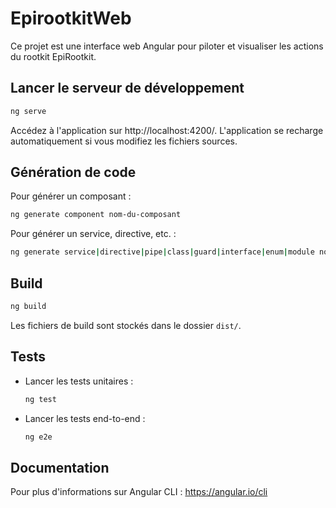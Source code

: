 # EpirootkitWeb

Ce projet est une interface web Angular pour piloter et visualiser les actions du rootkit EpiRootkit.

## Lancer le serveur de développement

```bash
ng serve
```
Accédez à l'application sur http://localhost:4200/. L'application se recharge automatiquement si vous modifiez les fichiers sources.

## Génération de code

Pour générer un composant :
```bash
ng generate component nom-du-composant
```
Pour générer un service, directive, etc. :
```bash
ng generate service|directive|pipe|class|guard|interface|enum|module nom
```

## Build

```bash
ng build
```
Les fichiers de build sont stockés dans le dossier `dist/`.

## Tests

- Lancer les tests unitaires :
  ```bash
  ng test
  ```
- Lancer les tests end-to-end :
  ```bash
  ng e2e
  ```

## Documentation

Pour plus d'informations sur Angular CLI : https://angular.io/cli
